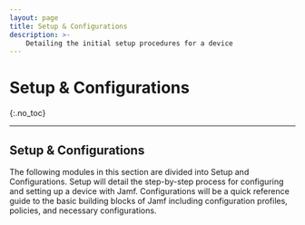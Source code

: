 ```yaml
---
layout: page
title: Setup & Configurations
description: >-
    Detailing the initial setup procedures for a device
---
```


# Setup & Configurations
{:.no_toc}

<!-- ## Table of contents
{: .no_toc .text-delta } -->

<!-- 1. TOC
{:toc} -->

---

## Setup & Configurations

The following modules in this section are divided into Setup and Configurations. Setup will detail the step-by-step process for configuring and setting up a device with Jamf. Configurations will be a quick reference guide to the basic building blocks of Jamf including configuration profiles, policies, and necessary configurations.
